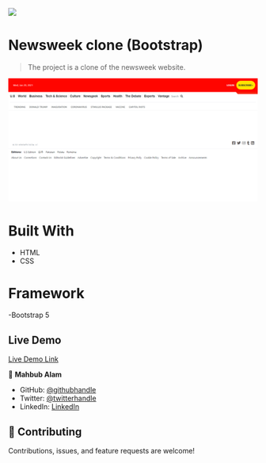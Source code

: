 ![](https://img.shields.io/badge/Microverse-blueviolet)

# Newsweek clone (Bootstrap)

> The project is a clone of the newsweek website.

![](./images/desk-m-1.PNG)

# Built With
- HTML
- CSS

# Framework

-Bootstrap 5

## Live Demo
[Live Demo Link](https://mahbubul14.github.io/newsweek-clone/)

👤 **Mahbub Alam**

- GitHub: [@githubhandle](https://www.linkedin.com/in/mahbubul-alam-20595/)
- Twitter: [@twitterhandle](https://twitter.com/MahbubA10454419)
- LinkedIn: [LinkedIn](https://github.com/mahbubul14/)

## 🤝 Contributing

Contributions, issues, and feature requests are welcome!